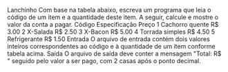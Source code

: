 Lanchinho
Com base na tabela abaixo, escreva um programa que leia o código de um item e a
quantidade deste item. A seguir, calcule e mostre o valor da conta a pagar.
Código Especificação Preço
1 Cachorro quente R$ 3.00
2 X-Salada R$ 2.50
3 X-Bacon R$ 5.00
4 Torrada simples R$ 4.50
5 Refrigerante R$ 1.50
Entrada
O arquivo de entrada contém dois valores inteiros correspondentes ao código e à
quantidade de um item conforme tabela acima.
Saída
O arquivo de saída deve conter a mensagem "Total: R$ " seguido pelo valor a ser pago,
com 2 casas após o ponto decimal.
